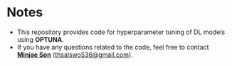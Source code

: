 # Notes
- This repository provides code for hyperparameter tuning of DL models using **OPTUNA**.
- If you have any questions related to the code, feel free to contact [**Minjae Son**](https://github.com/powerflow77) (thsalswo536@gmail.com).
